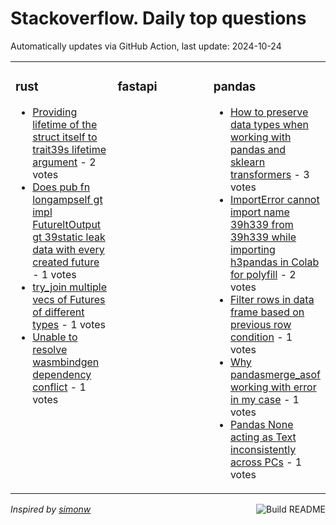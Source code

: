 # Stackoverflow. Daily top questions 

Automatically updates via GitHub Action, last update: <!-- date starts -->2024-10-24<!-- date ends -->


<table><tr><td valign="top" width="33%">

### rust
<!-- rust starts -->
* [Providing lifetime of the struct itself to trait39s lifetime argument](https://stackoverflow.com/questions/79120808/providing-lifetime-of-the-struct-itself-to-traits-lifetime-argument) - 2 votes
* [Does pub fn longampself gt impl FutureltOutput  gt  39static leak data with every created future](https://stackoverflow.com/questions/79118831/does-pub-fn-longself-impl-futureoutput-static-leak-data-with-e) - 1 votes
* [try_join multiple vecs of Futures of different types](https://stackoverflow.com/questions/79118661/try-join-multiple-vecs-of-futures-of-different-types) - 1 votes
* [Unable to resolve wasmbindgen dependency conflict](https://stackoverflow.com/questions/79118583/unable-to-resolve-wasm-bindgen-dependency-conflict) - 1 votes
<!-- rust ends -->
</td><td valign="top" width="34%">


### fastapi
<!-- fastapi starts -->

<!-- fastapi ends -->
</td><td valign="top" width="34%">


### pandas
<!-- pandas starts -->
* [How to preserve data types when working with pandas and sklearn transformers](https://stackoverflow.com/questions/79118016/how-to-preserve-data-types-when-working-with-pandas-and-sklearn-transformers) - 3 votes
* [ImportError cannot import name 39h339 from 39h339 while importing h3pandas in Colab for polyfill](https://stackoverflow.com/questions/79118717/importerror-cannot-import-name-h3-from-h3-while-importing-h3pandas-in-colab) - 2 votes
* [Filter rows in data frame based on previous row condition](https://stackoverflow.com/questions/79116212/filter-rows-in-data-frame-based-on-previous-row-condition) - 1 votes
* [Why pandasmerge_asof working with error in my case](https://stackoverflow.com/questions/79122605/why-pandas-merge-asof-working-with-error-in-my-case) - 1 votes
* [Pandas None acting as Text inconsistently across PCs](https://stackoverflow.com/questions/79119846/pandas-none-acting-as-text-inconsistently-across-pcs) - 1 votes
<!-- pandas ends -->
</td></tr></table>

<a href="https://github.com/hp0404/hp0404/actions"><img src="https://github.com/hp0404/hp0404/workflows/Build%20README/badge.svg" align="right" alt="Build README"></a> <p>*Inspired by  [simonw](https://github.com/simonw/simonw)*</p>
